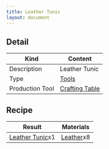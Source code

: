 ```yaml
---
title: Leather Tunic
layout: document
---
```

## Detail

|Kind|Content|
|---|---|
|Description|Leather Tunic|
|Type|[Tools](Tools)|
|Production Tool|[Crafting Table](Crafting_Table)|

## Recipe

|Result|Materials|
|---|---|
|[Leather Tunic](Leather_Tunic)x1|[Leather](Leather)x8|
